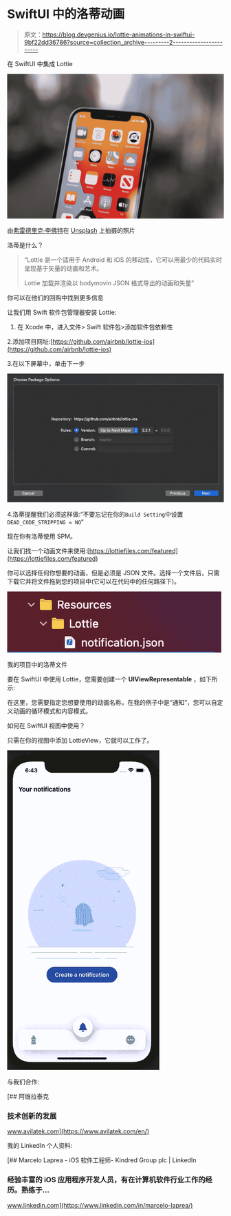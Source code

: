 # SwiftUI 中的洛蒂动画

> 原文：<https://blog.devgenius.io/lottie-animations-in-swiftui-9bf22dd36786?source=collection_archive---------2----------------------->

在 SwiftUI 中集成 Lottie

![](img/221c6c0a627fb409efb3e538c1df24c7.png)

由[弗雷德里克·李佛特](https://unsplash.com/@frederikli?utm_source=medium&utm_medium=referral)在 [Unsplash](https://unsplash.com?utm_source=medium&utm_medium=referral) 上拍摄的照片

洛蒂是什么？

> “Lottie 是一个适用于 Android 和 iOS 的移动库，它可以用最少的代码实时呈现基于矢量的动画和艺术。
> 
> Lottie 加载并渲染以 bodymovin JSON 格式导出的动画和矢量”

你可以在他们的回购中找到更多信息

让我们用 Swift 软件包管理器安装 Lottie:

1.  在 Xcode 中，进入文件> Swift 软件包>添加软件包依赖性

2.添加项目网址:[https://github.com/airbnb/lottie-ios](https://github.com/airbnb/lottie-ios)

3.在以下屏幕中，单击下一步

![](img/c00345d60ec827150211a33d9ed91a4b.png)

4.洛蒂提醒我们必须这样做:“不要忘记在你的`Build Setting`中设置`DEAD_CODE_STRIPPING = NO`”

现在你有洛蒂使用 SPM。

让我们找一个动画文件来使用:[https://lottiefiles.com/featured](https://lottiefiles.com/featured)

你可以选择任何你想要的动画，但是必须是 JSON 文件。选择一个文件后，只需下载它并将文件拖到您的项目中(它可以在代码中的任何路径下)。

![](img/e4471f278b07571067b4ff67c4ef4dd1.png)

我的项目中的洛蒂文件

要在 SwiftUI 中使用 Lottie，您需要创建一个 **UIViewRepresentable** ，如下所示:

在这里，您需要指定您想要使用的动画名称，在我的例子中是“通知”，您可以自定义动画的循环模式和内容模式。

如何在 SwiftUI 视图中使用？

只需在你的视图中添加 LottieView，它就可以工作了。

![](img/2eb13e268dd19013209ad0c0579aa252.png)

与我们合作:

[](https://www.avilatek.com/en/) [## 阿维拉泰克

### 技术创新的发展

www.avilatek.com](https://www.avilatek.com/en/) 

我的 LinkedIn 个人资料:

 [## Marcelo Laprea - iOS 软件工程师- Kindred Group plc | LinkedIn

### 经验丰富的 iOS 应用程序开发人员，有在计算机软件行业工作的经历。熟练于…

www.linkedin.com](https://www.linkedin.com/in/marcelo-laprea/)